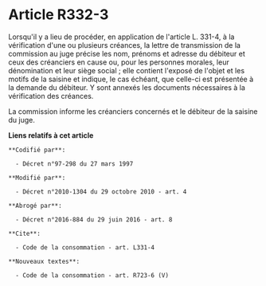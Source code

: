# Article R332-3

Lorsqu'il y a lieu de procéder, en application de l'article L. 331-4, à la vérification d'une ou plusieurs créances, la
lettre de transmission de la commission au juge précise les nom, prénoms et adresse du débiteur et ceux des créanciers en
cause ou, pour les personnes morales, leur dénomination et leur siège social ; elle contient l'exposé de l'objet et les
motifs de la saisine et indique, le cas échéant, que celle-ci est présentée à la demande du débiteur. Y sont annexés les
documents nécessaires à la vérification des créances. 

La commission informe les créanciers concernés et le débiteur de la saisine du juge.

**Liens relatifs à cet article**

	**Codifié par**:

	  - Décret n°97-298 du 27 mars 1997

	**Modifié par**:

	  - Décret n°2010-1304 du 29 octobre 2010 - art. 4

	**Abrogé par**:

	  - Décret n°2016-884 du 29 juin 2016 - art. 8

	**Cite**:

	  - Code de la consommation - art. L331-4

	**Nouveaux textes**:

	  - Code de la consommation - art. R723-6 (V)
